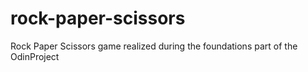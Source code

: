 # rock-paper-scissors
Rock Paper Scissors game realized during the foundations part of the OdinProject
